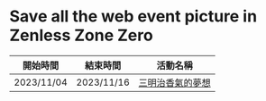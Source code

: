 Save all the web event picture in Zenless Zone Zero
=======================================
|  開始時間   |   結束時間  | 活動名稱 |
| :--------: | :--------: | :-----: |
| 2023/11/04 | 2023/11/16 | [三明治香氣的夢想](三明治香氣的夢想/)
